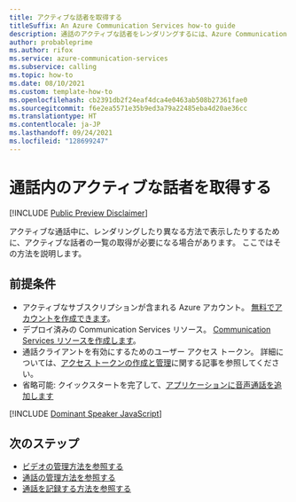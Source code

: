 ```yaml
---
title: アクティブな話者を取得する
titleSuffix: An Azure Communication Services how-to guide
description: 通話のアクティブな話者をレンダリングするには、Azure Communication Services SDK を使用します。
author: probableprime
ms.author: rifox
ms.service: azure-communication-services
ms.subservice: calling
ms.topic: how-to
ms.date: 08/10/2021
ms.custom: template-how-to
ms.openlocfilehash: cb2391db2f24eaf4dca4e0463ab508b27361fae0
ms.sourcegitcommit: f6e2ea5571e35b9ed3a79a22485eba4d20ae36cc
ms.translationtype: HT
ms.contentlocale: ja-JP
ms.lasthandoff: 09/24/2021
ms.locfileid: "128699247"
---
```

# <a name="get-active-speakers-within-a-call"></a>通話内のアクティブな話者を取得する

[!INCLUDE [Public Preview Disclaimer](../../includes/public-preview-include-document.md)]

アクティブな通話中に、レンダリングしたり異なる方法で表示したりするために、アクティブな話者の一覧の取得が必要になる場合があります。 ここではその方法を説明します。

## <a name="prerequisites"></a>前提条件

- アクティブなサブスクリプションが含まれる Azure アカウント。 [無料でアカウントを作成できます](https://azure.microsoft.com/free/?WT.mc_id=A261C142F)。 
- デプロイ済みの Communication Services リソース。 [Communication Services リソースを作成します](../../quickstarts/create-communication-resource.md)。
- 通話クライアントを有効にするためのユーザー アクセス トークン。 詳細については、[アクセス トークンの作成と管理](../../quickstarts/access-tokens.md)に関する記事を参照してください。
- 省略可能: クイックスタートを完了して、[アプリケーションに音声通話を追加します](../../quickstarts/voice-video-calling/getting-started-with-calling.md)

[!INCLUDE [Dominant Speaker JavaScript](./includes/dominant-speaker/dominant-speaker-web.md)]

## <a name="next-steps"></a>次のステップ
- [ビデオの管理方法を参照する](./manage-video.md)
- [通話の管理方法を参照する](./manage-calls.md)
- [通話を記録する方法を参照する](./record-calls.md)
